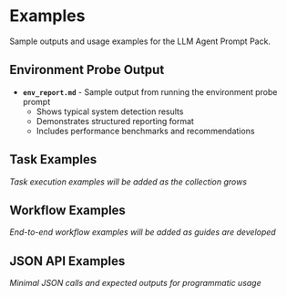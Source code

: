 # Examples

Sample outputs and usage examples for the LLM Agent Prompt Pack.

## Environment Probe Output

- **`env_report.md`** - Sample output from running the environment probe prompt
  - Shows typical system detection results
  - Demonstrates structured reporting format
  - Includes performance benchmarks and recommendations

## Task Examples

*Task execution examples will be added as the collection grows*

## Workflow Examples

*End-to-end workflow examples will be added as guides are developed*

## JSON API Examples

*Minimal JSON calls and expected outputs for programmatic usage*